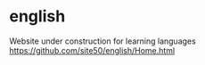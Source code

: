 # english
Website under construction for learning languages
https://github.com/site50/english/Home.html

